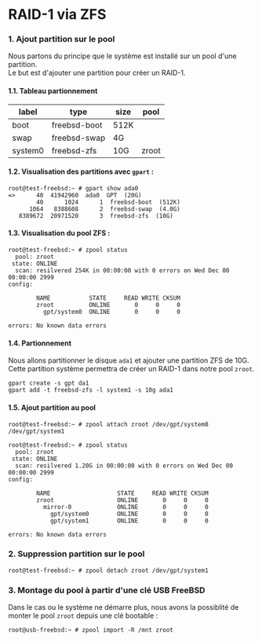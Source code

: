 RAID-1 via ZFS
===

### 1. Ajout partition sur le pool

Nous partons du principe que le système est installé sur un pool d'une partition.  
Le but est d'ajouter une partition pour créer un RAID-1.

#### 1.1. Tableau partionnement

| label | type | size | pool |
| --- | --- | --- | --- |
| boot | freebsd-boot  | 512K |  |
| swap | freebsd-swap | 4G |  |
| system0 | freebsd-zfs | 10G | zroot |

#### 1.2. Visualisation des partitions avec `gpart` :

```shell
root@test-freebsd:~ # gpart show ada0
=>      40  41942960  ada0  GPT  (20G)
        40      1024      1  freebsd-boot  (512K)
      1064   8388608      2  freebsd-swap  (4.0G)
   8389672  20971520      3  freebsd-zfs  (10G)
```

#### 1.3. Visualisation du pool ZFS :

```shell
root@test-freebsd:~ # zpool status
  pool: zroot
 state: ONLINE
  scan: resilvered 254K in 00:00:00 with 0 errors on Wed Dec 00 00:00:00 2999
config:

        NAME           STATE     READ WRITE CKSUM
        zroot          ONLINE       0     0     0
          gpt/system0  ONLINE       0     0     0

errors: No known data errors
```

#### 1.4. Partionnement
Nous allons partitionner le disque `ada1` et ajouter une partition ZFS de 10G. Cette partition système permettra de créer un RAID-1 dans notre pool `zroot`.  

```shell
gpart create -s gpt da1
gpart add -t freebsd-zfs -l system1 -s 10g ada1
```

#### 1.5. Ajout partition au pool
```shell
root@test-freebsd:~ # zpool attach zroot /dev/gpt/system0 /dev/gpt/system1

root@test-freebsd:~ # zpool status
  pool: zroot
 state: ONLINE
  scan: resilvered 1.20G in 00:00:00 with 0 errors on Wed Dec 00 00:00:00 2999
config:

        NAME                   STATE     READ WRITE CKSUM
        zroot                  ONLINE       0     0     0
          mirror-0             ONLINE       0     0     0
            gpt/system0        ONLINE       0     0     0
            gpt/system1        ONLINE       0     0     0

errors: No known data errors
```

### 2. Suppression partition sur le pool
```shell
root@test-freebsd:~ # zpool detach zroot /dev/gpt/system1
```

### 3. Montage du pool à partir d'une clé USB FreeBSD
Dans le cas ou le système ne démarre plus, nous avons la possiblité de monter le pool `zroot` depuis une clé bootable :
```shell
root@usb-freebsd:~ # zpool import -R /mnt zroot
```